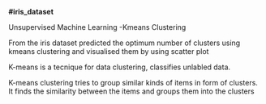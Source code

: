 **#iris_dataset**

Unsupervised Machine Learning -Kmeans Clustering

From the iris dataset predicted the optimum number of clusters using kmeans clustering and visualised them by using scatter plot

K-means is a tecnique for data clustering, classifies unlabled data.

K-means clustering tries to group similar kinds of items in form of clusters. It finds the similarity between the items and groups them into the clusters
